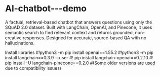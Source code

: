 # AI-chatbot---demo
A factual, retrieval-based chatbot that answers questions using only the SQuAD 2.0 dataset. Built with LangChain, OpenAI, and Pinecone, it uses semantic search to find relevant context and returns grounded, non-creative responses. Designed for accurate, source-based QA with no hallucinations.


Install libraries
#!python3 -m pip install openai==1.55.2
#!python3 -m pip install langchain==0.3.9 --user 
#! pip install langchain-openai==0.2.10
#! pip install -U langchain-pinecone==0.2.0 
#(Some older versions are used due to compatibility issues)
